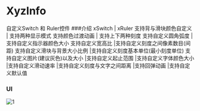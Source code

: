 # XyzInfo
  自定义Switch 和 Ruler控件
###介绍
      xSwitch | xRuler
      支持背与滑块颜色自定义          | 支持两种显示模式
      支持颜色过渡动画               | 支持上下两种刻度
      支持自定义圆角弧度             | 支持自定义指示器颜色大小
      支持自定义宽高比               |支持自定义刻度之间像素数目(间距)
      支持自定义滑块与背景大小比例     |支持自定义刻度基本单位(最小刻度单位)
      支持自定义图片(建议灰色)以及大小 |支持自定义起止范围
                                  |支持自定义字体颜色大小
                                  |支持自定义滑动速率
                                  |支持自定义刻度与文字之间距离
                                  |支持回弹动画
                                  |支持自定义默认值
      
### UI
   ![1](https://github.com/zhangxuyang321/XyzInfo/blob/master/ui/2.gif)
